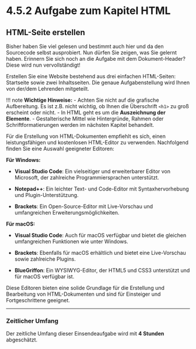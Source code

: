 # 4.5.2 Aufgabe zum Kapitel HTML

## HTML-Seite erstellen

Bisher haben Sie viel gelesen und bestimmt auch hier und da den Sourcecode selbst ausprobiert. Nun dürfen Sie zeigen, was Sie gelernt haben. Erinnern Sie sich noch an die Aufgabe mit dem Dokument-Header? Diese wird nun vervollständigt!

Erstellen Sie eine Website bestehend aus drei einfachen HTML-Seiten: Startseite sowie zwei Inhaltsseiten. Die genaue Aufgabenstellung wird Ihnen von der/dem Lehrenden mitgeteilt.

!!! note
    **Wichtige Hinweise:**
    - Achten Sie nicht auf die grafische Aufbereitung. Es ist z.B. nicht wichtig, ob Ihnen die Überschrift `<h1>` zu groß erscheint oder nicht. 
    - In HTML geht es um die **Auszeichnung der Elemente**.
    - Gestalterische Mittel wie Hintergründe, Rahmen oder Schriftformatierungen werden im nächsten Kapitel behandelt.


Für die Erstellung von HTML-Dokumenten empfiehlt es sich, einen leistungsfähigen und kostenlosen HTML-Editor zu verwenden. Nachfolgend finden Sie eine Auswahl geeigneter Editoren:

**Für Windows:**

- **Visual Studio Code**: Ein vielseitiger und erweiterbarer Editor von Microsoft, der zahlreiche Programmiersprachen unterstützt. 

- **Notepad++**: Ein leichter Text- und Code-Editor mit Syntaxhervorhebung und Plugin-Unterstützung. 

- **Brackets**: Ein Open-Source-Editor mit Live-Vorschau und umfangreichen Erweiterungsmöglichkeiten. 

**Für macOS:**

- **Visual Studio Code**: Auch für macOS verfügbar und bietet die gleichen umfangreichen Funktionen wie unter Windows. 

- **Brackets**: Ebenfalls für macOS erhältlich und bietet eine Live-Vorschau sowie zahlreiche Plugins. 

- **BlueGriffon**: Ein WYSIWYG-Editor, der HTML5 und CSS3 unterstützt und für macOS verfügbar ist. 

Diese Editoren bieten eine solide Grundlage für die Erstellung und Bearbeitung von HTML-Dokumenten und sind für Einsteiger und Fortgeschrittene geeignet. 


---

### Zeitlicher Umfang
Der zeitliche Umfang dieser Einsendeaufgabe wird mit **4 Stunden** abgeschätzt.
